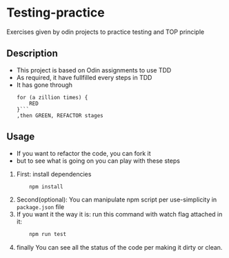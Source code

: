 # Testing-practice
Exercises given by odin projects to practice testing and TOP principle
## Description
- This project is based on Odin assignments to use TDD
- As required, it have fullfilled every steps in TDD
- It has gone through 
    ```
    for (a zillion times) {
        RED
    }```
    ,then GREEN, REFACTOR stages
## Usage 

- If you want to refactor the code, you can fork it
- but to see what is going on you can play with these steps
1. First: install dependencies
    ```bash
        npm install
    ```
2. Second(optional): You can manipulate npm script per use-simplicity in `package.json` file
3. If you want it the way it is: run this command with watch flag attached in it:
    ```bash
        npm run test
    ```
4. finally You can see all the status of the code per making it dirty or clean.
## 
